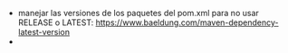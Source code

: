 
* manejar las versiones de los paquetes del pom.xml para no usar RELEASE o LATEST: https://www.baeldung.com/maven-dependency-latest-version
* 